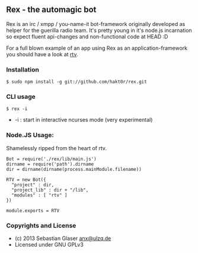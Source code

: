 ## Rex - the automagic bot

Rex is an irc / xmpp / you-name-it bot-framework originally developed as helper
for the guerilla radio team. It's pretty young in it's node.js incarnation so
expect fluent api-changes and non-functional code at HEAD :D

For a full blown example of an app using Rex as an application-framework you
should have a look at [rtv](https://github.com/hakt0r/rtv).

### Installation

    $ sudo npm install -g git://github.com/hakt0r/rex.git

### CLI usage

    $ rex -i

  * -i : start in interactive ncurses mode (very experimental)

### Node.JS Usage:

Shamelessly ripped from the heart of rtv.

    Bot = require('./rex/lib/main.js')
    dirname = require('path').dirname
    dir = dirname(dirname(process.mainModule.filename))
    
    RTV = new Bot({
      "project" : dir,
      "project_lib" : dir + "/lib",
      "modules" : [ "rtv" ]
    })

    module.exports = RTV

### Copyrights and License

  * (c) 2013 Sebastian Glaser <anx@ulzq.de>
  * Licensed under GNU GPLv3
